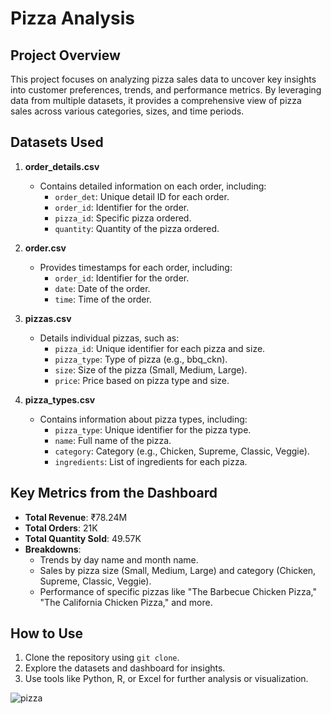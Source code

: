# Pizza Analysis

## Project Overview
This project focuses on analyzing pizza sales data to uncover key insights into customer preferences, trends, and performance metrics. By leveraging data from multiple datasets, it provides a comprehensive view of pizza sales across various categories, sizes, and time periods.

## Datasets Used
1. **order_details.csv**
   - Contains detailed information on each order, including:
     - `order_det`: Unique detail ID for each order.
     - `order_id`: Identifier for the order.
     - `pizza_id`: Specific pizza ordered.
     - `quantity`: Quantity of the pizza ordered.

2. **order.csv**
   - Provides timestamps for each order, including:
     - `order_id`: Identifier for the order.
     - `date`: Date of the order.
     - `time`: Time of the order.

3. **pizzas.csv**
   - Details individual pizzas, such as:
     - `pizza_id`: Unique identifier for each pizza and size.
     - `pizza_type`: Type of pizza (e.g., bbq_ckn).
     - `size`: Size of the pizza (Small, Medium, Large).
     - `price`: Price based on pizza type and size.

4. **pizza_types.csv**
   - Contains information about pizza types, including:
     - `pizza_type`: Unique identifier for the pizza type.
     - `name`: Full name of the pizza.
     - `category`: Category (e.g., Chicken, Supreme, Classic, Veggie).
     - `ingredients`: List of ingredients for each pizza.

## Key Metrics from the Dashboard
- **Total Revenue**: ₹78.24M
- **Total Orders**: 21K
- **Total Quantity Sold**: 49.57K
- **Breakdowns**:
  - Trends by day name and month name.
  - Sales by pizza size (Small, Medium, Large) and category (Chicken, Supreme, Classic, Veggie).
  - Performance of specific pizzas like "The Barbecue Chicken Pizza," "The California Chicken Pizza," and more.

## How to Use
1. Clone the repository using `git clone`.
2. Explore the datasets and dashboard for insights.
3. Use tools like Python, R, or Excel for further analysis or visualization.

![pizza](https://github.com/user-attachments/assets/83574abd-8ab5-4a0f-9266-dcdefbc2d08a)
